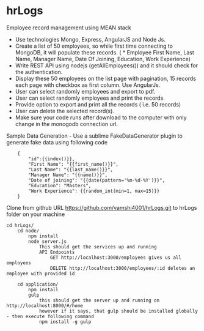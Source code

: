 # hrLogs
Employee record management using MEAN stack

* Use technologies Mongo, Express, AngularJS and Node Js.
* Create a list of 50 employees, so while first time connecting to MongoDB, it will populate these records. ( * Employee First Name, Last Name, Manager Name, Date Of Joining, Education, Work Experience)
* Write REST API using nodejs (getAllEmployees()) and it should check for the authentication.
* Display these 50 employees on the list page with pagination, 15 records each page with checkbox as first column. Use AngularJs.
* User can select randomly employees and export to pdf.
* User can select randomly employees and print the records.
* Provide option to export and print all the records ( i.e. 50 records)
* User can delete the selected record(s).
* Make sure your code runs after download to the computer with only change in the monogodb connection url.


Sample Data Generation - Use a sublime FakeDataGenerator plugin to generate fake data using following code
		
		{
            "id":{{index()}},
            "First Name": "{{first_name()}}",
            "Last Name": "{{last_name()}}",
            "Manager Name": "{{name()}}",
            "Date of joining": "{{date(pattern='%m-%d-%Y')}}",
            "Education": "Masters",
            "Work Experience": {{random_int(min=1, max=15)}}
        }

Clone from github URL https://github.com/vamshi4001/hrLogs.git to hrLogs folder on your machine
```
cd hrLogs/
	cd node/
		npm install
		node server.js
			This should get the services up and running
			API Endpoints
				GET http://localhost:3000/employees	gives us all employees
				DELETE http://localhost:3000/employees/:id deletes an employee with provided id

	cd application/
		npm install
		gulp
			this should get the server up and running on http://localhost:8000/#/home
			however if it says, that gulp should be installed globally - then execute following command
			npm install -g gulp

```




